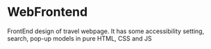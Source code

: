 # WebFrontend

FrontEnd design of travel webpage. It has some accessibility setting, search, pop-up models in pure HTML, CSS and JS
